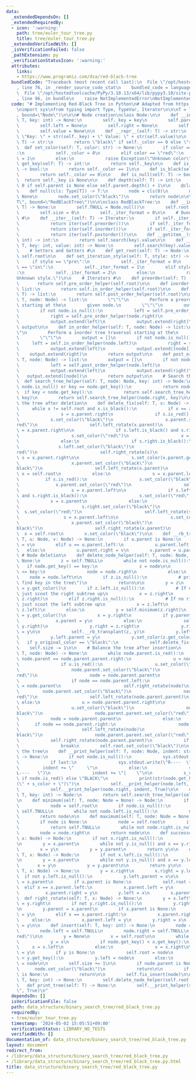 ```yaml
---
data:
  _extendedDependsOn: []
  _extendedRequiredBy:
  - icon: ':warning:'
    path: tree/euler_tour_tree.py
    title: tree/euler_tour_tree.py
  _extendedVerifiedWith: []
  _isVerificationFailed: false
  _pathExtension: py
  _verificationStatusIcon: ':warning:'
  attributes:
    links:
    - https://www.programiz.com/dsa/red-black-tree
  bundledCode: "Traceback (most recent call last):\n  File \"/opt/hostedtoolcache/PyPy/3.10.13/x64/lib/pypy3.10/site-packages/onlinejudge_verify/documentation/build.py\"\
    , line 76, in _render_source_code_stat\n    bundled_code = language.bundle(\n\
    \  File \"/opt/hostedtoolcache/PyPy/3.10.13/x64/lib/pypy3.10/site-packages/onlinejudge_verify/languages/python.py\"\
    , line 96, in bundle\n    raise NotImplementedError\nNotImplementedError\n"
  code: "# Implementing Red-Black Tree in Python\n# Adapted from https://www.programiz.com/dsa/red-black-tree\n\
    \nimport sys\nfrom typing import Type, TypeVar, Iterator\n\n\nT = TypeVar(\"T\"\
    , bound=\"Node\")\n\n\n# Node creation\nclass Node:\n\n    def __init__(self:\
    \ T, key: int) -> None:\n        self._key = key\n        self.parent = None\n\
    \        self.left = None\n        self.right = None\n        self._color = 1\n\
    \        self.value = None\n\n    def __repr__(self: T) -> str:\n        return\
    \ \"Key: \" + str(self._key) + \" Value: \" + str(self.value)\n\n    def get_color(self:\
    \ T) -> str:\n        return \"black\" if self._color == 0 else \"red\"\n\n  \
    \  def set_color(self: T, color: str) -> None:\n        if color == \"black\"\
    :\n            self._color = 0\n        elif color == \"red\":\n            self._color\
    \ = 1\n        else:\n            raise Exception(\"Unknown color\")\n\n    def\
    \ get_key(self: T) -> int:\n        return self._key\n\n    def is_red(self: T)\
    \ -> bool:\n        return self._color == 1\n\n    def is_black(self: T) -> bool:\n\
    \        return self._color == 0\n\n    def is_null(self: T) -> bool:\n      \
    \  return self._key is None\n\n    def depth(self: T) -> int:\n        return\
    \ 0 if self.parent is None else self.parent.depth() + 1\n\n    @classmethod\n\
    \    def null(cls: Type[T]) -> T:\n        node = cls(0)\n        node._key =\
    \ None\n        node.set_color(\"black\")\n        return node\n\n\nT = TypeVar(\"\
    T\", bound=\"RedBlackTree\")\n\n\nclass RedBlackTree:\n    def __init__(self:\
    \ T) -> None:\n        self.TNULL = Node.null()\n        self.root = self.TNULL\n\
    \        self.size = 0\n        self._iter_format = 0\n\n    # Dunder Methods\
    \ #\n    def __iter__(self: T) -> Iterator:\n        if self._iter_format == 0:\n\
    \            return iter(self.preorder())\n        if self._iter_format == 1:\n\
    \            return iter(self.inorder())\n        if self._iter_format == 2:\n\
    \            return iter(self.postorder())\n\n    def __getitem__(self: T, key:\
    \ int) -> int:\n        return self.search(key).value\n\n    def __setitem__(self:\
    \ T, key: int, value: int) -> None:\n        self.search(key).value = value\n\n\
    \    # Setters and Getters #\n    def get_root(self: T) -> Node:\n        return\
    \ self.root\n\n    def set_iteration_style(self: T, style: str) -> None:\n   \
    \     if style == \"pre\":\n            self._iter_format = 0\n        elif style\
    \ == \"in\":\n            self._iter_format = 1\n        elif style == \"post\"\
    :\n            self._iter_format = 2\n        else:\n            raise Exception(\"\
    Unknown style.\")\n\n    # Iterators #\n    def preorder(self: T) -> list:\n \
    \       return self.pre_order_helper(self.root)\n\n    def inorder(self: T) ->\
    \ list:\n        return self.in_order_helper(self.root)\n\n    def postorder(self:\
    \ T) -> list:\n        return self.post_order_helper(self.root)\n\n    def pre_order_helper(self:\
    \ T, node: Node) -> list:\n        \"\"\"\n        Perform a preorder tree traversal\
    \ starting at the\n        given node.\n        \"\"\"\n        output = []\n\
    \        if not node.is_null():\n            left = self.pre_order_helper(node.left)\n\
    \            right = self.pre_order_helper(node.right)\n            output.extend([node])\n\
    \            output.extend(left)\n            output.extend(right)\n        return\
    \ output\n\n    def in_order_helper(self: T, node: Node) -> list:\n        \"\"\
    \"\n        Perform a inorder tree traversal starting at the\n        given node.\n\
    \        \"\"\"\n        output = []\n        if not node.is_null():\n       \
    \     left = self.in_order_helper(node.left)\n            right = self.in_order_helper(node.right)\n\
    \            output.extend(left)\n            output.extend([node])\n        \
    \    output.extend(right)\n        return output\n\n    def post_order_helper(self:\
    \ T, node: Node) -> list:\n        output = []\n        if not node.is_null():\n\
    \            left = self.post_order_helper(node.left)\n            right = self.post_order_helper(node.right)\n\
    \            output.extend(left)\n            output.extend(right)\n         \
    \   output.extend([node])\n        return output\n\n    # Search the tree\n  \
    \  def search_tree_helper(self: T, node: Node, key: int) -> Node:\n        if\
    \ node.is_null() or key == node.get_key():\n            return node\n\n      \
    \  if key < node.get_key():\n            return self.search_tree_helper(node.left,\
    \ key)\n        return self.search_tree_helper(node.right, key)\n\n    # Balancing\
    \ the tree after deletion\n    def delete_fix(self: T, x: Node) -> None:\n   \
    \     while x != self.root and x.is_black():\n            if x == x.parent.left:\n\
    \                s = x.parent.right\n                if s.is_red():\n        \
    \            s.set_color(\"black\")\n                    x.parent.set_color(\"\
    red\")\n                    self.left_rotate(x.parent)\n                    s\
    \ = x.parent.right\n\n                if s.left.is_black() and s.right.is_black():\n\
    \                    s.set_color(\"red\")\n                    x = x.parent\n\
    \                else:\n                    if s.right.is_black():\n         \
    \               s.left.set_color(\"black\")\n                        s.set_color(\"\
    red\")\n                        self.right_rotate(s)\n                       \
    \ s = x.parent.right\n\n                    s.set_color(x.parent.get_color())\n\
    \                    x.parent.set_color(\"black\")\n                    s.right.set_color(\"\
    black\")\n                    self.left_rotate(x.parent)\n                   \
    \ x = self.root\n            else:\n                s = x.parent.left\n      \
    \          if s.is_red():\n                    s.set_color(\"black\")\n      \
    \              x.parent.set_color(\"red\")\n                    self.right_rotate(x.parent)\n\
    \                    s = x.parent.left\n\n                if s.left.is_black()\
    \ and s.right.is_black():\n                    s.set_color(\"red\")\n        \
    \            x = x.parent\n                else:\n                    if s.left.is_black():\n\
    \                        s.right.set_color(\"black\")\n                      \
    \  s.set_color(\"red\")\n                        self.left_rotate(s)\n       \
    \                 s = x.parent.left\n\n                    s.set_color(x.parent.get_color())\n\
    \                    x.parent.set_color(\"black\")\n                    s.left.set_color(\"\
    black\")\n                    self.right_rotate(x.parent)\n                  \
    \  x = self.root\n        x.set_color(\"black\")\n\n    def __rb_transplant(self:\
    \ T, u: Node, v: Node) -> None:\n        if u.parent is None:\n            self.root\
    \ = v\n        elif u == u.parent.left:\n            u.parent.left = v\n     \
    \   else:\n            u.parent.right = v\n        v.parent = u.parent\n\n   \
    \ # Node deletion\n    def delete_node_helper(self: T, node: Node, key: int) ->\
    \ None:\n        z = self.TNULL\n        while not node.is_null():\n         \
    \   if node.get_key() == key:\n                z = node\n\n            if node.get_key()\
    \ <= key:\n                node = node.right\n            else:\n            \
    \    node = node.left\n\n        if z.is_null():\n            # print(\"Cannot\
    \ find key in the tree\")\n            return\n\n        y = z\n        y_original_color\
    \ = y.get_color()\n        if z.left.is_null():\n            # If no left child,\
    \ just scoot the right subtree up\n            x = z.right\n            self.__rb_transplant(z,\
    \ z.right)\n        elif z.right.is_null():\n            # If no right child,\
    \ just scoot the left subtree up\n            x = z.left\n            self.__rb_transplant(z,\
    \ z.left)\n        else:\n            y = self.minimum(z.right)\n            y_original_color\
    \ = y.get_color()\n            x = y.right\n            if y.parent == z:\n  \
    \              x.parent = y\n            else:\n                self.__rb_transplant(y,\
    \ y.right)\n                y.right = z.right\n                y.right.parent\
    \ = y\n\n            self.__rb_transplant(z, y)\n            y.left = z.left\n\
    \            y.left.parent = y\n            y.set_color(z.get_color())\n     \
    \   if y_original_color == \"black\":\n            self.delete_fix(x)\n\n    \
    \    self.size -= 1\n\n    # Balance the tree after insertion\n    def fix_insert(self:\
    \ T, node: Node) -> None:\n        while node.parent.is_red():\n            if\
    \ node.parent == node.parent.parent.right:\n                u = node.parent.parent.left\n\
    \                if u.is_red():\n                    u.set_color(\"black\")\n\
    \                    node.parent.set_color(\"black\")\n                    node.parent.parent.set_color(\"\
    red\")\n                    node = node.parent.parent\n                else:\n\
    \                    if node == node.parent.left:\n                        node\
    \ = node.parent\n                        self.right_rotate(node)\n           \
    \         node.parent.set_color(\"black\")\n                    node.parent.parent.set_color(\"\
    red\")\n                    self.left_rotate(node.parent.parent)\n           \
    \ else:\n                u = node.parent.parent.right\n\n                if u.is_red():\n\
    \                    u.set_color(\"black\")\n                    node.parent.set_color(\"\
    black\")\n                    node.parent.parent.set_color(\"red\")\n        \
    \            node = node.parent.parent\n                else:\n              \
    \      if node == node.parent.right:\n                        node = node.parent\n\
    \                        self.left_rotate(node)\n                    node.parent.set_color(\"\
    black\")\n                    node.parent.parent.set_color(\"red\")\n        \
    \            self.right_rotate(node.parent.parent)\n            if node == self.root:\n\
    \                break\n        self.root.set_color(\"black\")\n\n    # Printing\
    \ the tree\n    def __print_helper(self: T, node: Node, indent: str, last: bool)\
    \ -> None:\n        if not node.is_null():\n            sys.stdout.write(indent)\n\
    \            if last:\n                sys.stdout.write(\"R----  \")\n       \
    \         indent += \"     \"\n            else:\n                sys.stdout.write(\"\
    L----   \")\n                indent += \"|    \"\n\n            s_color = \"RED\"\
    \ if node.is_red() else \"BLACK\"\n            print(str(node.get_key()) + \"\
    (\" + s_color + \")\")\n            self.__print_helper(node.left, indent, False)\n\
    \            self.__print_helper(node.right, indent, True)\n\n    def search(self:\
    \ T, key: int) -> Node:\n        return self.search_tree_helper(self.root, key)\n\
    \n    def minimum(self: T, node: Node = None) -> Node:\n        if node is None:\n\
    \            node = self.root\n        if node.is_null():\n            return\
    \ self.TNULL\n        while not node.left.is_null():\n            node = node.left\n\
    \        return node\n\n    def maximum(self: T, node: Node = None) -> Node:\n\
    \        if node is None:\n            node = self.root\n        if node.is_null():\n\
    \            return self.TNULL\n        while not node.right.is_null():\n    \
    \        node = node.right\n        return node\n\n    def successor(self: T,\
    \ x: Node) -> Node:\n        if not x.right.is_null():\n            return self.minimum(x.right)\n\
    \n        y = x.parent\n        while not y.is_null() and x == y.right:\n    \
    \        x = y\n            y = y.parent\n        return y\n\n    def predecessor(self:\
    \ T, x: Node) -> Node:\n        if not x.left.is_null():\n            return self.maximum(x.left)\n\
    \n        y = x.parent\n        while not y.is_null() and x == y.left:\n     \
    \       x = y\n            y = y.parent\n\n        return y\n\n    def left_rotate(self:\
    \ T, x: Node) -> None:\n        y = x.right\n        x.right = y.left\n      \
    \  if not y.left.is_null():\n            y.left.parent = x\n\n        y.parent\
    \ = x.parent\n        if x.parent is None:\n            self.root = y\n      \
    \  elif x == x.parent.left:\n            x.parent.left = y\n        else:\n  \
    \          x.parent.right = y\n        y.left = x\n        x.parent = y\n\n  \
    \  def right_rotate(self: T, x: Node) -> None:\n        y = x.left\n        x.left\
    \ = y.right\n        if not y.right.is_null():\n            y.right.parent = x\n\
    \n        y.parent = x.parent\n        if x.parent is None:\n            self.root\
    \ = y\n        elif x == x.parent.right:\n            x.parent.right = y\n   \
    \     else:\n            x.parent.left = y\n        y.right = x\n        x.parent\
    \ = y\n\n    def insert(self: T, key: int) -> None:\n        node = Node(key)\n\
    \        node.left = self.TNULL\n        node.right = self.TNULL\n        node.set_color(\"\
    red\")\n\n        y = None\n        x = self.root\n\n        while not x.is_null():\n\
    \            y = x\n            if node.get_key() < x.get_key():\n           \
    \     x = x.left\n            else:\n                x = x.right\n\n        node.parent\
    \ = y\n        if y is None:\n            self.root = node\n        elif node.get_key()\
    \ < y.get_key():\n            y.left = node\n        else:\n            y.right\
    \ = node\n\n        self.size += 1\n\n        if node.parent is None:\n      \
    \      node.set_color(\"black\")\n            return\n\n        if node.parent.parent\
    \ is None:\n            return\n\n        self.fix_insert(node)\n\n    def delete(self:\
    \ T, key: int) -> None:\n        self.delete_node_helper(self.root, key)\n\n \
    \   def print_tree(self: T) -> None:\n        self.__print_helper(self.root, \"\
    \", True)\n"
  dependsOn: []
  isVerificationFile: false
  path: data_structure/binary_search_tree/red_black_tree.py
  requiredBy:
  - tree/euler_tour_tree.py
  timestamp: '2024-05-02 15:05:51+09:00'
  verificationStatus: LIBRARY_NO_TESTS
  verifiedWith: []
documentation_of: data_structure/binary_search_tree/red_black_tree.py
layout: document
redirect_from:
- /library/data_structure/binary_search_tree/red_black_tree.py
- /library/data_structure/binary_search_tree/red_black_tree.py.html
title: data_structure/binary_search_tree/red_black_tree.py
---
```

